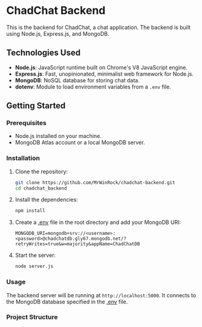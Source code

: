 # ChadChat Backend

This is the backend for ChadChat, a chat application. The backend is built using Node.js, Express.js, and MongoDB.

## Technologies Used

- **Node.js**: JavaScript runtime built on Chrome's V8 JavaScript engine.
- **Express.js**: Fast, unopinionated, minimalist web framework for Node.js.
- **MongoDB**: NoSQL database for storing chat data.
- **dotenv**: Module to load environment variables from a `.env` file.

## Getting Started

### Prerequisites

- Node.js installed on your machine.
- MongoDB Atlas account or a local MongoDB server.

### Installation

1. Clone the repository:
    ```sh
    git clone https://github.com/MrWinRock/chadchat-backend.git
    cd chadchat_backend
    ```

2. Install the dependencies:
    ```sh
    npm install
    ```

3. Create a [.env](http://_vscodecontentref_/1) file in the root directory and add your MongoDB URI:
    ```env
    MONGODB_URI=mongodb+srv://<username>:<password>@chadchatdb.gly67.mongodb.net/?retryWrites=true&w=majority&appName=ChadChatDB
    ```

4. Start the server:
    ```sh
    node server.js
    ```

### Usage

The backend server will be running at `http://localhost:5000`. It connects to the MongoDB database specified in the [.env](http://_vscodecontentref_/2) file.

### Project Structure
